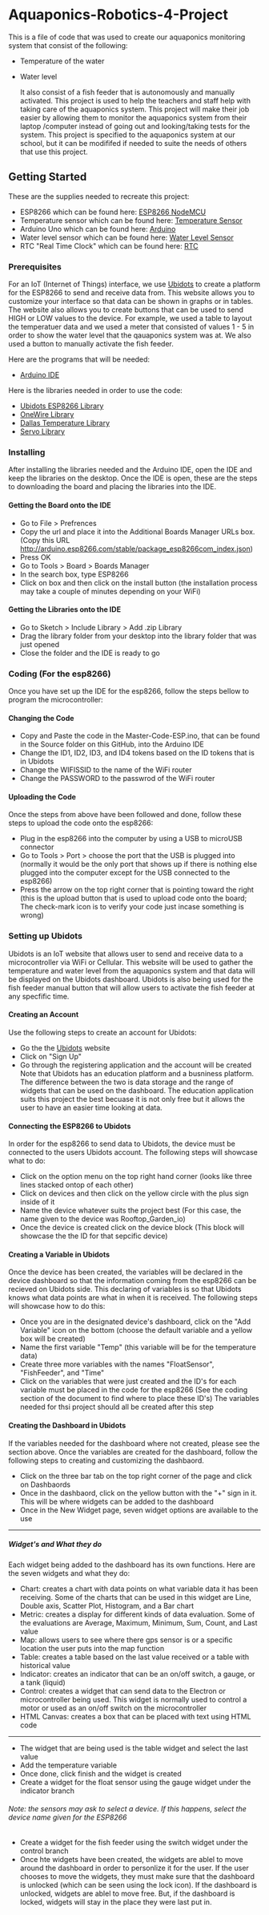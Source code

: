 # Aquaponics-Robotics-4-Project
This is a file of code that was used to create our aquaponics monitoring system that consist of the following:
* Temperature of the water
* Water level

  It also consist of a fish feeder that is autonomously and manually activated. This project is used to help the teachers and staff
help with taking care of the aquaponics system. This project will make their job easier by allowing them to monitor the aquaponics
system from their laptop /computer instead of going out and looking/taking tests for the system. This project is  specified
to the aquaponics system at our school, but it can be modififed if needed to suite the needs of others that use this project. 
## Getting Started
These are the supplies needed to recreate this project:
* ESP8266 which can be found here: [ESP8266 NodeMCU]( https://www.amazon.com/HiLetgo-Version-NodeMCU-Internet-Development/dp/B010O1G1ES/ref=sr_1_3?s=electronics&ie=UTF8&qid=1505504360&sr=1-3&keywords=esp8266)
* Temperature sensor which can be found here: [Temperature Sensor](https://www.sparkfun.com/products/11050)
* Arduino Uno which can be found here: [Arduino](https://www.amazon.com/MakerBest-Quality-Compatible-ATmega328P-Development/dp/B00Q6ZW4NO/ref=sr_1_7?s=electronics&ie=UTF8&qid=1505504649&sr=1-7&keywords=arduino+uno)
* Water level sensor which can be found here: [Water Level Sensor](https://www.amazon.com/uxcell-Pieces-ZP4510-Vertical-Switches/dp/B00FHAEBIA/ref=sr_1_3?s=industrial&ie=UTF8&qid=1505504811&sr=1-3&keywords=float+sensor)
* RTC "Real Time Clock" which can be found here: [RTC](https://www.amazon.com/DS3231-AT24C32-module-precision-Arduino/dp/B00HCB7VYS)

### Prerequisites
  For an IoT (Internet of Things) interface, we use [Ubidots](https://ubidots.com/) to create a platform for the ESP8266 to send and receive
data from. This website allows you to customize your interface so that data can be shown in graphs or in tables. The website also allows you
to create  buttons that can be used to send HIGH or LOW values to the device. For example, we used a table to layout the temperatuer data
and we used a meter that consisted of values 1 - 5 in order to show the water level that the qauaponics system was at. We also used a button
to manually activate the fish feeder.

Here are the programs that will be needed:
* [Arduino IDE](https://www.google.com/url?sa=t&rct=j&q=&esrc=s&source=web&cd=1&cad=rja&uact=8&ved=0ahUKEwio8JOU_afWAhWGvLwKHVbQChoQFgglMAA&url=https%3A%2F%2Fwww.arduino.cc%2Fen%2FMain%2FSoftware&usg=AFQjCNHz_7o9OaPrjA55KOEPASoC8HSgK)

Here is the libraries needed in order to use the code:
* [Ubidots ESP8266 Library](https://github.com/ubidots/ubidots-esp8266-serial/archive/master.zip)
* [OneWire Library](https://github.com/PaulStoffregen/OneWire)
* [Dallas Temperature Library](https://github.com/milesburton/Arduino-Temperature-Control-Library)
* [Servo Library](https://github.com/arduino-libraries/Servo)

### Installing
After installing the libraries needed and the Arduino IDE, open the IDE and keep the libraries on the desktop. Once the IDE is open, these are the steps to downloading the board and placing the libraries into the IDE. 
#### Getting the Board onto the IDE
* Go to File > Prefrences
* Copy the url and place it into the Additional Boards Manager URLs box.                                                                   (Copy this URL http://arduino.esp8266.com/stable/package_esp8266com_index.json)
* Press OK 
* Go to Tools > Board > Boards Manager 
* In the search box, type ESP8266
* Click on box and then click on the install button (the installation process may take a couple of minutes depending on your WiFi)
#### Getting the Libraries onto the IDE
* Go to Sketch > Include Library > Add .zip Library
* Drag the library folder from your desktop into the library folder that was just opened 
* Close the folder and the IDE is ready to go
### Coding (For the esp8266)
Once you have set up the IDE for the esp8266, follow the steps bellow to program the microcontroller:
#### Changing the Code
* Copy and Paste the code in the Master-Code-ESP.ino, that can be found in the Source folder on this GitHub, into the Arduino IDE
* Change the ID1, ID2, ID3, and ID4 tokens based on the ID tokens that is in Ubidots
* Change the WIFISSID to the name of the WiFi router
* Change the PASSWORD to the passwrod of the WiFi router
#### Uploading the Code
Once the steps from above have been followed and done, follow these steps to upload the code onto the esp8266:
* Plug in the esp8266 into the computer by using a USB to microUSB connector
* Go to Tools > Port > choose the port that the USB is plugged into (normally it would be the only port that shows up if there is nothing else plugged into the computer except for the USB connected to the esp8266)
* Press the arrow on the top right corner that is pointing toward the right (this is the upload button that is used to upload code onto the board; The check-mark icon is to verify your code just incase something is wrong)
### Setting up Ubidots
Ubidots is an IoT website that allows user to send and receive data to a microcontroller via WiFi or Cellular. This website will be used to gather the temperature and water level from the aquaponics system and that data will be displayed on the Ubidots dashboard. Ubidots is also being used for the fish feeder manual button that will allow users to activate the fish feeder at any specfific time. 
#### Creating an Account
Use the following steps to create an account for Ubidots:
* Go the the [Ubidots](https://app.ubidots.com/accounts/signup/) website
* Click on "Sign Up"
* Go through the registering application and the account will be created
Note that Ubidots has an education platform and a busniness platform. The difference between the two is data storage and the range of widgets that can be used on the dashboard. The education application suits this project the best becuase it is not only free but it allows the user to have an easier time looking at data. 
#### Connecting the ESP8266 to Ubidots
In order for the esp8266 to send data to Ubidots, the device must be connected to the users Ubidots account. The following steps will showcase what to do:
* Click on the option menu on the top right hand corner (looks like three lines stacked ontop of each other)
* Click on devices and then click on the yellow circle with the plus sign inside of it
* Name the device whatever suits the project best (For this case, the name given to the device was Rooftop_Garden_io)
* Once the device is created click on the device block (This block will showcase the the ID for that sepcific device)  
#### Creating a Variable in Ubidots
Once the device has been created, the variables will be declared in the device dashboard so that the information coming from the esp8266 can be recieved on Ubidots side. This declaring of variables is so that Ubidots knows what data points are what in when it is received. The following steps will showcase how to do this:
* Once you are in the designated device's dashboard, click on the "Add Variable" icon on the bottom (choose the default variable and a yellow box will be created)
* Name the first variable "Temp" (this variable will be for the temperature data)
* Create three more variables with the names "FloatSensor", "FishFeeder", and "Time"
* Click on the variables that were just created and the ID's for each variable must be placed in the code for the esp8266 (See the coding section of the document to find where to place these ID's)
The variables needed for thsi project should all be created after this step
#### Creating the Dashboard in Ubidots
If the variables needed for the dashboard where not created, please see the section above. Once the variables are created for the dashboard, follow the following steps to creating and customizing the dashbaord.
* Click on the three bar tab on the top right corner of the page and click on Dashbaords
* Once in the dashbaord, click on the yellow button with the "+" sign in it. This will be where widgets can be added to the dashboard
* Once in the New Widget page, seven widget options are available to the use
----------------------------------------------------------------------------
##### Widget's and What they do
Each widget being added to the dashboard has its own functions. Here are the seven widgets and what they do:
* Chart: creates a chart with data points on what variable data it has been receiving. Some of the charts that can be used in this widget are Line, Double axis, Scatter Plot, Histogram, and a Bar chart
* Metric: creates a display for different kinds of data evaluation. Some of the evaluations are Average, Maximum, Minimum, Sum, Count, and Last value
* Map: allows users to see where there gps sensor is or a specific location the user puts into the map function
* Table: creates a table based on the last value received or a table with historical value
* Indicator: creates an indicator that can be an on/off switch, a gauge, or a tank (liquid)
* Control: creates a widget that can send data to the Electron or microcontroller being used. This widget is normally used to control a motor or used as an on/off switch on the microcontroller 
* HTML Canvas: creates a box that can be placed with text using HTML code
----------------------------------------------------------------------------
* The widget that are being used is the table widget and select the last value 
* Add the temperature variable
* Once done, click finish and the widget is created
* Create a widget for the float sensor using the gauge widget under the indicator branch
###### Note: the sensors may ask to select a device. If this happens, select the device name given for the ESP8266
* Create a widget for the fish feeder using the switch widget under the control branch
* Once hte widgets have been created, the widgets are ablel to move around the dashboard in order to personlize it for the user. If the user chooses to move the widgets, they must make sure that the dashboard is unlocked (which can be seen using the lock icon). If the dashboard is unlocked, widgets are ablel to move free. But, if the dashboard is locked, widgets will stay in the place they were last put in. 


